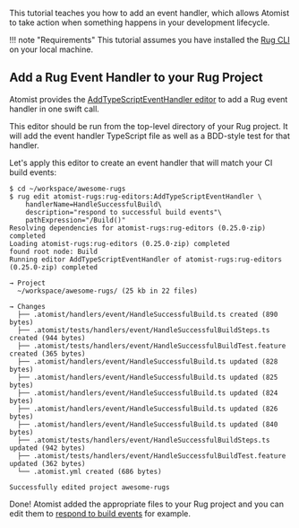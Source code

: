 This tutorial teaches you how to add an event handler, which allows Atomist to 
take action when something happens in your development lifecycle.

!!! note "Requirements"
    This tutorial assumes you have installed the [Rug CLI][ugcli] on your local
    machine.

[ugcli]: /user-guide/interfaces/cli/index.md

## Add a Rug Event Handler to your Rug Project

Atomist provides the [AddTypeScriptEventHandler editor][addevh] to add a Rug 
event handler in one swift call.

[addevh]: https://github.com/atomist-rugs/rug-editors#addtypescripteventhandler

This editor should be run from the top-level directory of your Rug project. It
will add the event handler TypeScript file as well as a BDD-style test for that
handler. 

Let's apply this editor to create an event handler that will match your CI
build events:

```console
$ cd ~/workspace/awesome-rugs
$ rug edit atomist-rugs:rug-editors:AddTypeScriptEventHandler \
    handlerName=HandleSuccessfulBuild\
    description="respond to successful build events"\
    pathExpression="/Build()"
Resolving dependencies for atomist-rugs:rug-editors (0.25.0·zip) completed
Loading atomist-rugs:rug-editors (0.25.0·zip) completed
found root node: Build                                                                                                                                                                                           
Running editor AddTypeScriptEventHandler of atomist-rugs:rug-editors (0.25.0·zip) completed

→ Project
  ~/workspace/awesome-rugs/ (25 kb in 22 files)

→ Changes
  ├── .atomist/handlers/event/HandleSuccessfulBuild.ts created (890 bytes)
  ├── .atomist/tests/handlers/event/HandleSuccessfulBuildSteps.ts created (944 bytes)
  ├── .atomist/tests/handlers/event/HandleSuccessfulBuildTest.feature created (365 bytes)
  ├── .atomist/handlers/event/HandleSuccessfulBuild.ts updated (828 bytes)
  ├── .atomist/handlers/event/HandleSuccessfulBuild.ts updated (825 bytes)
  ├── .atomist/handlers/event/HandleSuccessfulBuild.ts updated (824 bytes)
  ├── .atomist/handlers/event/HandleSuccessfulBuild.ts updated (826 bytes)
  ├── .atomist/handlers/event/HandleSuccessfulBuild.ts updated (840 bytes)
  ├── .atomist/tests/handlers/event/HandleSuccessfulBuildSteps.ts updated (942 bytes)
  ├── .atomist/tests/handlers/event/HandleSuccessfulBuildTest.feature updated (362 bytes)
  └── .atomist.yml created (686 bytes)

Successfully edited project awesome-rugs
```

Done! Atomist added the appropriate files to your Rug project and you can 
edit them to [respond to build events][editevh] for example.

[editevh]: send-message-on-build.md
